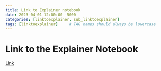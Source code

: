 ```yaml
---
title: Link to Explainer notebook
date: 2023-04-01 12:00:00 -5000
categories: [linktoexplainer, sub_linktoexplainer]
tags: [linktoexplainer]     # TAG names should always be lowercase
---
```


# Link to the Explainer Notebook 

[Link](https://github.com/AsiJohannsson/Social_data_analysis_and_visualization)





